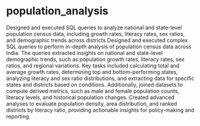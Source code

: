# population_analysis
Designed and executed SQL queries to analyze national and state-level population census data, including growth rates, literacy rates, sex ratios, and demographic trends across districts
Designed and executed complex SQL queries to perform in-depth analysis of population census data across India. The queries extracted insights on national and state-level demographic trends, such as population growth rates, literacy rates, sex ratios, and regional variations. Key tasks included calculating total and average growth rates, determining top and bottom-performing states, analyzing literacy and sex ratio distributions, and extracting data for specific states and districts based on conditions. Additionally, joined datasets to compute derived metrics, such as male and female population counts, literacy levels, and historical population changes. Created advanced analyses to evaluate population density, area distribution, and ranked districts by literacy ratio, providing actionable insights for policy-making and reporting.
